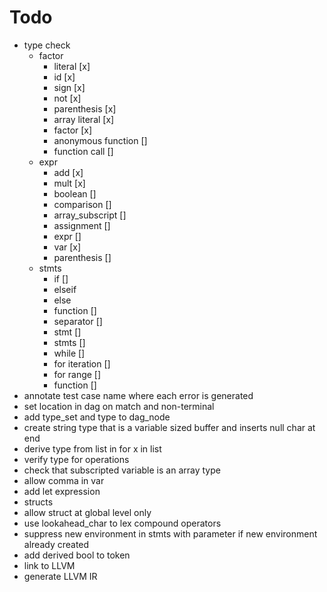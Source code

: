 # Todo
* type check
  * factor
    * literal [x]
    * id [x]
    * sign [x]
    * not [x]
    * parenthesis [x]
    * array literal [x]
    * factor [x]
    * anonymous function []
    * function call []
  * expr
    * add [x]
    * mult [x]
    * boolean []
    * comparison []
    * array_subscript []
    * assignment []
    * expr []
    * var [x]
    * parenthesis []
  * stmts
    * if []
    * elseif
    * else
    * function []
    * separator []
    * stmt []
    * stmts []
    * while []
    * for iteration []
    * for range []
    * function []
* annotate test case name where each error is generated
* set location in dag on match and non-terminal
* add type_set and type to dag_node
* create string type that is a variable sized buffer and inserts null char at end
* derive type from list in for x in list
* verify type for operations
* check that subscripted variable is an array type
* allow comma in var
* add let expression
* structs
* allow struct at global level only
* use lookahead_char to lex compound operators
* suppress new environment in stmts with parameter if new environment already created
* add derived bool to token
* link to LLVM
* generate LLVM IR